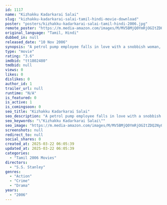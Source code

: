 ```yaml
---
id: 1117
name: "Kizhakku Kadarkarai Salai"
slug: "kizhakku-kadarkarai-salai-tamil-hindi-movie-download"
poster: "posters/kizhakku-kadarkarai-salai-tamil-hindi-2006.jpg"
remote_poster: "https://m.media-amazon.com/images/M/MV5BMjQ0YmRjOGItZDQ2Ny00ZDM5LTgzYzItYzJlYTRlOTJmYjBlXkEyXkFqcGdeQXVyMjA4OTI5NDQ@._V1_SX300.jpg"
original_language: "Tamil, Hindi"
dubbed_in: null
released_date: "10 Nov 2006"
synopsis: "A petrol pump employee falls in love with a snobbish woman, the sister of a wealthy advocate."
type: "movie"
rating: "3.6"
imdbid: "tt1802480"
tmdbid: null
views: 0
likes: 0
dislikes: 0
author_id: 1
trailer_url: null
runtime: "N/A"
is_featured: 0
is_active: 1
is_comingsoon: 0
seo_title: "Kizhakku Kadarkarai Salai"
seo_description: "A petrol pump employee falls in love with a snobbish woman, the sister of a wealthy advocate."
seo_keywords: "\"Kizhakku Kadarkarai Salai\""
seo_image: "https://m.media-amazon.com/images/M/MV5BMjQ0YmRjOGItZDQ2Ny00ZDM5LTgzYzItYzJlYTRlOTJmYjBlXkEyXkFqcGdeQXVyMjA4OTI5NDQ@._V1_SX300.jpg"
screenshots: null
redirect_to: null
social_shares: 0
created_at: 2025-03-22 06:05:39
updated_at: 2025-03-22 06:05:39
categories:
  - "Tamil 2006 Movies"
directors:
  - "S.S. Stanley"
genres:
  - "Action"
  - "Crime"
  - "Drama"
years:
  - "2006"
---
```

